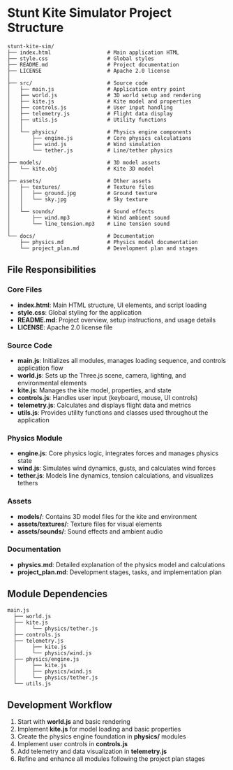 # Stunt Kite Simulator Project Structure

```
stunt-kite-sim/
├── index.html                  # Main application HTML
├── style.css                   # Global styles
├── README.md                   # Project documentation
├── LICENSE                     # Apache 2.0 license
│
├── src/                        # Source code
│   ├── main.js                 # Application entry point
│   ├── world.js                # 3D world setup and rendering
│   ├── kite.js                 # Kite model and properties
│   ├── controls.js             # User input handling
│   ├── telemetry.js            # Flight data display
│   ├── utils.js                # Utility functions
│   │
│   └── physics/                # Physics engine components
│       ├── engine.js           # Core physics calculations
│       ├── wind.js             # Wind simulation
│       └── tether.js           # Line/tether physics
│
├── models/                     # 3D model assets
│   └── kite.obj                # Kite 3D model
│
├── assets/                     # Other assets
│   ├── textures/               # Texture files
│   │   ├── ground.jpg          # Ground texture
│   │   └── sky.jpg             # Sky texture
│   │
│   └── sounds/                 # Sound effects
│       ├── wind.mp3            # Wind ambient sound
│       └── line_tension.mp3    # Line tension sound
│
└── docs/                       # Documentation
    ├── physics.md              # Physics model documentation
    └── project_plan.md         # Development plan and stages
```

## File Responsibilities

### Core Files
- **index.html**: Main HTML structure, UI elements, and script loading
- **style.css**: Global styling for the application
- **README.md**: Project overview, setup instructions, and usage details
- **LICENSE**: Apache 2.0 license file

### Source Code
- **main.js**: Initializes all modules, manages loading sequence, and controls application flow
- **world.js**: Sets up the Three.js scene, camera, lighting, and environmental elements
- **kite.js**: Manages the kite model, properties, and state
- **controls.js**: Handles user input (keyboard, mouse, UI controls)
- **telemetry.js**: Calculates and displays flight data and metrics
- **utils.js**: Provides utility functions and classes used throughout the application

### Physics Module
- **engine.js**: Core physics logic, integrates forces and manages physics state
- **wind.js**: Simulates wind dynamics, gusts, and calculates wind forces
- **tether.js**: Models line dynamics, tension calculations, and visualizes tethers

### Assets
- **models/**: Contains 3D model files for the kite and environment
- **assets/textures/**: Texture files for visual elements
- **assets/sounds/**: Sound effects and ambient audio

### Documentation
- **physics.md**: Detailed explanation of the physics model and calculations
- **project_plan.md**: Development stages, tasks, and implementation plan

## Module Dependencies

```
main.js
  ├── world.js
  ├── kite.js
  │     └── physics/tether.js
  ├── controls.js
  ├── telemetry.js
  │     ├── kite.js
  │     └── physics/wind.js
  ├── physics/engine.js
  │     ├── kite.js
  │     ├── physics/wind.js
  │     └── physics/tether.js
  └── utils.js
```

## Development Workflow

1. Start with **world.js** and basic rendering
2. Implement **kite.js** for model loading and basic properties
3. Create the physics engine foundation in **physics/** modules
4. Implement user controls in **controls.js**
5. Add telemetry and data visualization in **telemetry.js**
6. Refine and enhance all modules following the project plan stages
